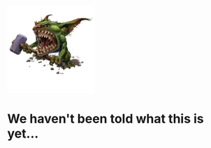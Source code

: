 <img src="./images/gnagrif.Avatar.webp"  alt="Giant Fly" width="200" />

# We haven't been told what this is yet...
